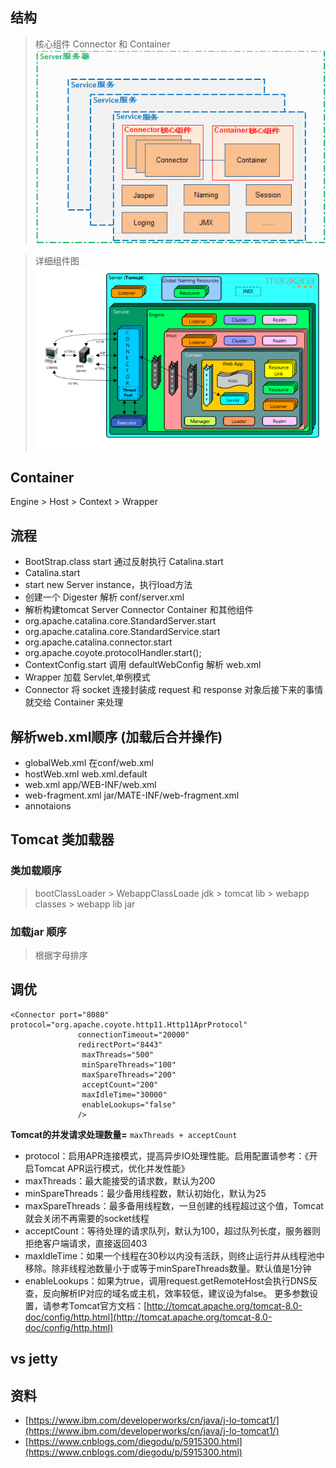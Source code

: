 ## 结构
> 核心组件 Connector 和 Container
![](res/0.png)

> 详细组件图
![](res/1.png)


## Container
Engine > Host > Context > Wrapper 

## 流程
* BootStrap.class start 通过反射执行 Catalina.start
* Catalina.start 
* start new Server instance，执行load方法
* 创建一个 Digester 解析 conf/server.xml
* 解析构建tomcat Server Connector Container 和其他组件
* org.apache.catalina.core.StandardServer.start
* org.apache.catalina.core.StandardService.start
* org.apache.catalina.connector.start
* org.apache.coyote.protocolHandler.start();
* ContextConfig.start 调用 defaultWebConfig 解析 web.xml
* Wrapper 加载 Servlet,单例模式
* Connector 将 socket 连接封装成 request 和 response 对象后接下来的事情就交给 Container 来处理

## 解析web.xml顺序 (加载后合并操作)
* globalWeb.xml 在conf/web.xml
* hostWeb.xml web.xml.default
* web.xml app/WEB-INF/web.xml
* web-fragment.xml jar/MATE-INF/web-fragment.xml
* annotaions

## Tomcat 类加载器
### 类加载顺序
> bootClassLoader > WebappClassLoade
> jdk > tomcat lib > webapp classes > webapp lib jar

### 加载jar 顺序
> 根据字母排序



## 调优
```
<Connector port="8080" protocol="org.apache.coyote.http11.Http11AprProtocol"
               connectionTimeout="20000"
               redirectPort="8443" 
                maxThreads="500"
                minSpareThreads="100"
                maxSpareThreads="200"
                acceptCount="200"
                maxIdleTime="30000"
                enableLookups="false"
               />
```
**Tomcat的并发请求处理数量=** `maxThreads + acceptCount`
* protocol：启用APR连接模式，提高异步IO处理性能。启用配置请参考：《开启Tomcat APR运行模式，优化并发性能》 
* maxThreads：最大能接受的请求数，默认为200 
* minSpareThreads：最少备用线程数，默认初始化，默认为25 
* maxSpareThreads：最多备用线程数，一旦创建的线程超过这个值，Tomcat就会关闭不再需要的socket线程 
* acceptCount：等待处理的请求队列，默认为100，超过队列长度，服务器则拒绝客户端请求，直接返回403 
* maxIdleTime：如果一个线程在30秒以内没有活跃，则终止运行并从线程池中移除。除非线程池数量小于或等于minSpareThreads数量。默认值是1分钟 
* enableLookups：如果为true，调用request.getRemoteHost会执行DNS反查，反向解析IP对应的域名或主机，效率较低，建议设为false。 
更多参数设置，请参考Tomcat官方文档：[http://tomcat.apache.org/tomcat-8.0-doc/config/http.html](http://tomcat.apache.org/tomcat-8.0-doc/config/http.html)



## vs jetty


## 资料
* [https://www.ibm.com/developerworks/cn/java/j-lo-tomcat1/](https://www.ibm.com/developerworks/cn/java/j-lo-tomcat1/)
* [https://www.cnblogs.com/diegodu/p/5915300.html](https://www.cnblogs.com/diegodu/p/5915300.html)